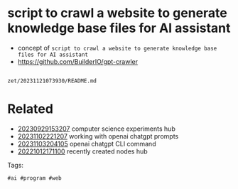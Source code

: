 # script to crawl a website to generate knowledge base files for AI assistant

- concept of `script to crawl a website to generate knowledge base files for AI assistant`
- https://github.com/BuilderIO/gpt-crawler

```
```

` zet/20231121073930/README.md `

# Related

- [20230929153207](/zet/20230929153207/README.md) computer science experiments hub
- [20231102221207](/zet/20231102221207/README.md) working with openai chatgpt prompts
- [20231103204105](/zet/20231103204105/README.md) openai chatgpt CLI command
- [20221012171100](/zet/20221012171100/README.md) recently created nodes hub

Tags:

    #ai #program #web
